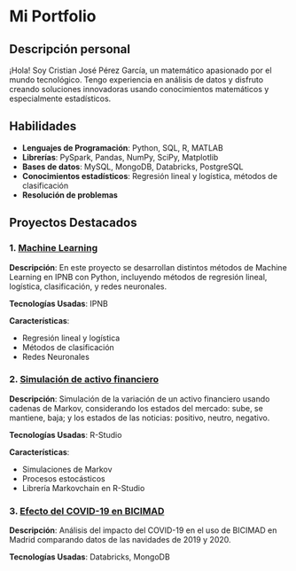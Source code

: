 # Mi Portfolio

## Descripción personal

¡Hola! Soy Cristian José Pérez García, un matemático apasionado por el mundo tecnológico. Tengo experiencia en análisis de datos y disfruto creando soluciones innovadoras usando conocimientos matemáticos y especialmente estadísticos.

## Habilidades

- **Lenguajes de Programación**: Python, SQL, R, MATLAB
- **Librerías**: PySpark, Pandas, NumPy, SciPy, Matplotlib
- **Bases de datos**: MySQL, MongoDB, Databricks, PostgreSQL
- **Conocimientos estadísticos**: Regresión lineal y logística, métodos de clasificación
- **Resolución de problemas**

## Proyectos Destacados

### 1. [Machine Learning](https://github.com/cristianperezgarcia/Machine-Learning)

**Descripción**: En este proyecto se desarrollan distintos métodos de Machine Learning en IPNB con Python, incluyendo métodos de regresión lineal, logística, clasificación, y redes neuronales.

**Tecnologías Usadas**: IPNB

**Características**:
- Regresión lineal y logística
- Métodos de clasificación
- Redes Neuronales

### 2. [Simulación de activo financiero](https://github.com/cristianperezgarcia/R)

**Descripción**: Simulación de la variación de un activo financiero usando cadenas de Markov, considerando los estados del mercado: sube, se mantiene, baja; y los estados de las noticias: positivo, neutro, negativo.

**Tecnologías Usadas**: R-Studio

**Características**:
- Simulaciones de Markov
- Procesos estocásticos
- Librería Markovchain en R-Studio

### 3. [Efecto del COVID-19 en BICIMAD](https://github.com/cristianperezgarcia/Python)

**Descripción**: Análisis del impacto del COVID-19 en el uso de BICIMAD en Madrid comparando datos de las navidades de 2019 y 2020.

**Tecnologías Usadas**: Databricks, MongoDB
